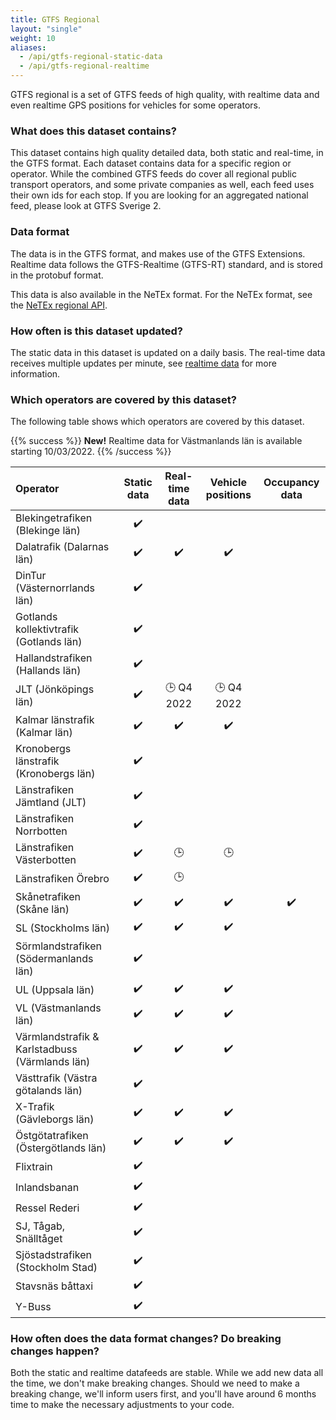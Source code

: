 ```yaml
---
title: GTFS Regional
layout: "single"
weight: 10
aliases:
  - /api/gtfs-regional-static-data
  - /api/gtfs-regional-realtime
---
```


GTFS regional is a set of GTFS feeds of high quality, with realtime data and even realtime GPS positions for 
vehicles for some operators.  

### What does this dataset contains?

This dataset contains high quality detailed data, both static and real-time, in the GTFS format. Each dataset contains
data for a specific region or operator. While the combined GTFS feeds do cover all regional public transport operators, 
and some private companies as well, each feed uses their own ids for each stop. If you are looking for an aggregated 
national feed, please look at GTFS Sverige 2.

### Data format

The data is in the GTFS format, and makes use of the GTFS Extensions. Realtime data follows the GTFS-Realtime
(GTFS-RT) standard, and is stored in the protobuf format.

This data is also available in the NeTEx format. For the NeTEx format, see the 
[NeTEx regional API](/api/trafiklab-apis/netex-regional/).

### How often is this dataset updated?

The static data in this dataset is updated on a daily basis. The real-time data receives multiple updates per minute,
see [realtime data](realtime) for more information.

### Which operators are covered by this dataset?

The following table shows which operators are covered by this dataset.

{{% success %}}
**New!** Realtime data for Västmanlands län is available starting 10/03/2022.
{{% /success %}}

| Operator                                       | Static data | Real-time data | Vehicle positions | Occupancy data |
|:-----------------------------------------------| :---: |:--------------:|:-----------------:| :---: |
| Blekingetrafiken (Blekinge län)                | ✔️ |                |                   |  |
| Dalatrafik (Dalarnas län)                      | ✔️ |       ✔️        |         ✔️         |  |
| DinTur (Västernorrlands län)                   | ✔️ |                |                   |  |
| Gotlands kollektivtrafik (Gotlands län)        | ✔️ |                |                   |  |
| Hallandstrafiken (Hallands län)                | ✔️ |                |                   |  |
| JLT (Jönköpings län)                           | ✔️ |   🕒 Q4 2022   |    🕒 Q4 2022     |  |
| Kalmar länstrafik (Kalmar län)                 | ✔️ |       ✔️        |         ✔️         |  |
| Kronobergs länstrafik (Kronobergs län)         | ✔️ |                |                   |  |
| Länstrafiken Jämtland (JLT)                    | ✔️ |                |                   |  |
| Länstrafiken Norrbotten                        | ✔️ |                |                   |  |
| Länstrafiken Västerbotten                      | ✔️ |       🕒       |        🕒         |  |
| Länstrafiken Örebro                            | ✔️ |       🕒       |                   |  |
| Skånetrafiken (Skåne län)                      | ✔️ |       ✔️        |         ✔️         | ✔️ |
| SL (Stockholms län)                            | ✔️ |       ✔️        |         ✔️         |  |
| Sörmlandstrafiken (Södermanlands län)          | ✔️ |                |                   |  |
| UL (Uppsala län)                               | ✔️ |       ✔️        |         ✔️         |  |
| VL (Västmanlands län)                          | ✔️ |       ✔️        |         ✔️         |  |
| Värmlandstrafik & Karlstadbuss (Värmlands län) | ✔️ |       ✔️        |         ✔️         |  |
| Västtrafik (Västra götalands län)              | ✔️ |                |                   |  |
| X-Trafik (Gävleborgs län)                      | ✔️ |       ✔️        |         ✔️         |  |
| Östgötatrafiken (Östergötlands län)            | ✔️ |       ✔️        |         ✔️         |  |
| Flixtrain                                      | ✔️ |                |                   |  |
| Inlandsbanan                                   | ✔️ |                |                   |  |
| Ressel Rederi                                  | ✔️ |                |                   |  |
| SJ, Tågab, Snälltåget                          | ✔️ |                |                   |  |
| Sjöstadstrafiken (Stockholm Stad)              | ✔️ |                |                   |  |
| Stavsnäs båttaxi                               | ✔️ |                |                   |  |
| Y-Buss                                         | ✔️ |                |                   |  |

### How often does the data format changes? Do breaking changes happen?

Both the static and realtime datafeeds are stable. While we add new data all the time, we don't make breaking 
changes. Should we need to make a breaking change, we'll inform users first, and you'll have around 6 months time to 
make the necessary adjustments to your code.
